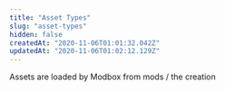 ```yaml
---
title: "Asset Types"
slug: "asset-types"
hidden: false
createdAt: "2020-11-06T01:01:32.042Z"
updatedAt: "2020-11-06T01:02:12.129Z"
---
```

Assets are loaded by Modbox from mods / the creation